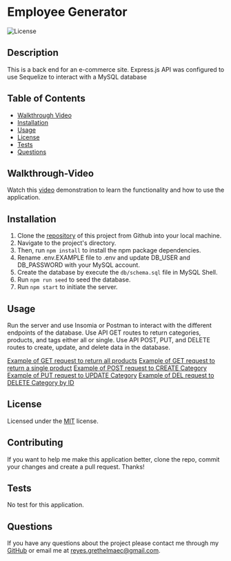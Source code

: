 # Employee Generator

![License](https://img.shields.io/static/v1?label=license&message=MIT&color=brightgreen)

## Description

This is a back end for an e-commerce site. Express.js API was configured to use Sequelize to interact with a MySQL database

## Table of Contents

* [Walkthrough Video](#Walkthrough-Video)    
* [Installation](#Installation)  
* [Usage](#Usage)   
* [License](#License)  
* [Tests](#Tests)  
* [Questions](#Questions)

## Walkthrough-Video

Watch this [video](https://drive.google.com/) demonstration to learn the functionality and how to use the application.

## Installation 

1. Clone the [repository](https://github.com/Garethus/e-commerce-back-end) of this project from Github into your local machine. 
2. Navigate to the project's directory. 
3. Then, run `npm install` to install the npm package dependencies. 
4. Rename .env.EXAMPLE file to .env and update DB_USER and DB_PASSWORD with your MySQL account.
5. Create the database by execute the `db/schema.sql` file in MySQL Shell.
6. Run `npm run seed` to seed the database.
7. Run `npm start` to initiate the server.

## Usage

Run the server and use Insomia or Postman to interact with the different endpoints of the database.
Use API GET routes to return categories, products, and tags either all or single.
Use API POST, PUT, and DELETE routes to create, update, and delete data in the database.

[Example of GET request to return all products](./images/getall.JPG)
[Example of GET request to return a single product](./images/getsingle.JPG)
[Example of POST request to CREATE Category](./images/post.JPG)
[Example of PUT request to UPDATE Category](./images/put.JPG)
[Example of DEL request to DELETE Category by ID](./images/delete.JPG)

## License

Licensed under the [MIT](./LICENSE) license.

## Contributing

If you want to help me make this application better, clone the repo, commit your changes and create a pull request. Thanks!

## Tests

No test for this application.

## Questions
    
If you have any questions about the project please contact me through my [GitHub](https://github.com/Garethus) or email me at reyes.grethelmaec@gmail.com.

